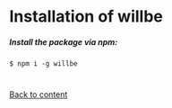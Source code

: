 # Installation of willbe

##### Install the package via npm:

```
$ npm i -g willbe
```

#
[Back to content](../README.md)
